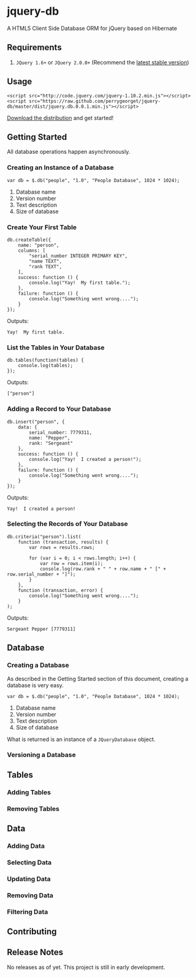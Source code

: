 # jquery-db

A HTML5 Client Side Database ORM for jQuery based on Hibernate

## Requirements

1. `JQuery 1.6+` or `JQuery 2.0.0+` (Recommend the [latest stable version](http://code.jquery.com/))

## Usage

	<script src="http://code.jquery.com/jquery-1.10.2.min.js"></script>
	<script src="https://raw.github.com/perrygeorget/jquery-db/master/dist/jquery.db.0.0.1.min.js"></script>
	
[Download the distribution](https://github.com/perrygeorget/jquery-db/tree/master/dist) and get started!
		
## Getting Started

All database operations happen asynchronously.

### Creating an Instance of a Database

	var db = $.db("people", "1.0", "People Database", 1024 * 1024);

1. Database name
2. Version number
3. Text description
4. Size of database

### Create Your First Table

	db.createTable({
        name: "person",
        columns: [
            "serial_number INTEGER PRIMARY KEY",
            "name TEXT",
            "rank TEXT",
        ],
        success: function () {
        	console.log("Yay!  My first table.");
        },
        failure: function () {
        	console.log("Something went wrong....");
        }
    });
    
Outputs:

	Yay!  My first table.
    
### List the Tables in Your Database

	db.tables(function(tables) {
		console.log(tables);
	});
	
Outputs:

	["person"]
	
### Adding a Record to Your Database

	db.insert("person", {
        data: {
            serial_number: 7779311,
            name: "Pepper",
            rank: "Sergeant"
        },
        success: function () {
        	console.log("Yay!  I created a person!");
        },
        failure: function () {
        	console.log("Something went wrong....");
        }
    });

Outputs:

	Yay!  I created a person!
    
### Selecting the Records of Your Database

	db.criteria("person").list(
        function (transaction, results) {
            var rows = results.rows;
            
			for (var i = 0; i < rows.length; i++) {
            	var row = rows.item(i);
            	console.log(row.rank + " " + row.name + " [" + row.serial_number + "]");
			}
        },
        function (transaction, error) {
        	console.log("Something went wrong....");
        }
    );
    
Outputs:

	Sergeant Pepper [7779311]

## Database

### Creating a Database

As described in the Getting Started section of this document, creating a database is very easy.

	var db = $.db("people", "1.0", "People Database", 1024 * 1024);

1. Database name
2. Version number
3. Text description
4. Size of database

What is returned is an instance of a `JQueryDatabase` object.

### Versioning a Database

## Tables

### Adding Tables

### Removing Tables

## Data

### Adding Data

### Selecting Data

### Updating Data

### Removing Data

### Filtering Data

## Contributing

## Release Notes

No releases as of yet.  This project is still in early development.
